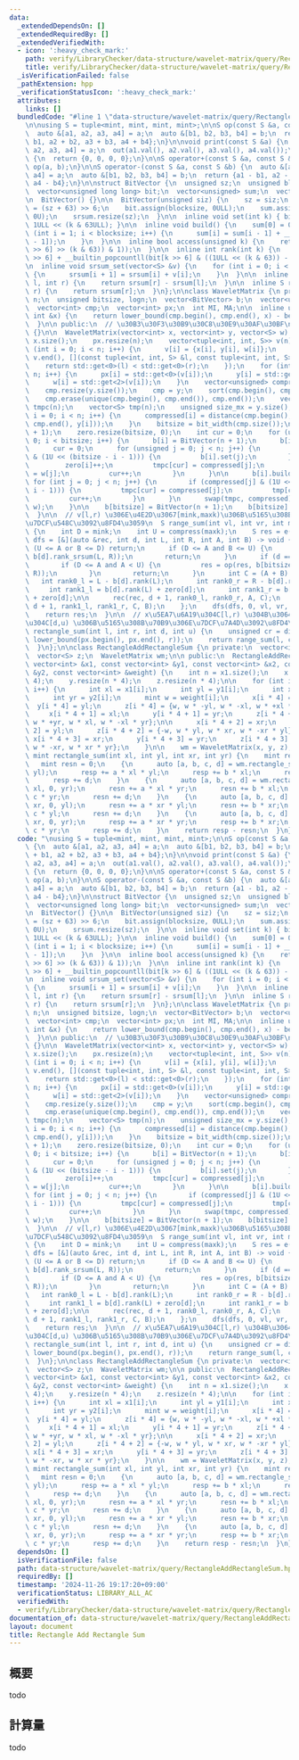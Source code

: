 ```yaml
---
data:
  _extendedDependsOn: []
  _extendedRequiredBy: []
  _extendedVerifiedWith:
  - icon: ':heavy_check_mark:'
    path: verify/LibraryChecker/data-structure/wavelet-matrix/query/RectangleAddRectangleSum.test.cpp
    title: verify/LibraryChecker/data-structure/wavelet-matrix/query/RectangleAddRectangleSum.test.cpp
  _isVerificationFailed: false
  _pathExtension: hpp
  _verificationStatusIcon: ':heavy_check_mark:'
  attributes:
    links: []
  bundledCode: "#line 1 \"data-structure/wavelet-matrix/query/RectangleAddRectangleSum.hpp\"\
    \n\nusing S = tuple<mint, mint, mint, mint>;\n\nS op(const S &a, const S &b) {\n\
    \  auto &[a1, a2, a3, a4] = a;\n  auto &[b1, b2, b3, b4] = b;\n  return {a1 +\
    \ b1, a2 + b2, a3 + b3, a4 + b4};\n}\n\nvoid print(const S &a) {\n  auto &[a1,\
    \ a2, a3, a4] = a;\n  out(a1.val(), a2.val(), a3.val(), a4.val());\n}\n\nS e()\
    \ {\n  return {0, 0, 0, 0};\n}\n\nS operator+(const S &a, const S &b) {\n  return\
    \ op(a, b);\n}\n\nS operator-(const S &a, const S &b) {\n  auto &[a1, a2, a3,\
    \ a4] = a;\n  auto &[b1, b2, b3, b4] = b;\n  return {a1 - b1, a2 - b2, a3 - b3,\
    \ a4 - b4};\n}\n\nstruct BitVector {\n  unsigned sz;\n  unsigned blocksize;\n\
    \  vector<unsigned long long> bit;\n  vector<unsigned> sum;\n  vector<S> srsum;\n\
    \n  BitVector() {}\n\n  BitVector(unsigned siz) {\n    sz = siz;\n    blocksize\
    \ = (sz + 63) >> 6;\n    bit.assign(blocksize, 0ULL);\n    sum.assign(blocksize,\
    \ 0U);\n    srsum.resize(sz);\n  }\n\n  inline void set(int k) { bit[k >> 6] |=\
    \ 1ULL << (k & 63ULL); }\n\n  inline void build() {\n    sum[0] = 0ULL;\n    for\
    \ (int i = 1; i < blocksize; i++) {\n      sum[i] = sum[i - 1] + __builtin_popcountll(bit[i\
    \ - 1]);\n    }\n  }\n\n  inline bool access(unsigned k) {\n    return (bool((bit[k\
    \ >> 6] >> (k & 63)) & 1));\n  }\n\n  inline int rank(int k) {\n    return (sum[k\
    \ >> 6] + __builtin_popcountll(bit[k >> 6] & ((1ULL << (k & 63)) - 1)));\n  }\n\
    \n  inline void srsum_set(vector<S> &v) {\n    for (int i = 0; i < sz - 1; i++)\
    \ {\n      srsum[i + 1] = srsum[i] + v[i];\n    }\n  }\n\n  inline S rank_srsum(int\
    \ l, int r) {\n    return srsum[r] - srsum[l];\n  }\n\n  inline S rank_srsum(int\
    \ r) {\n    return srsum[r];\n  }\n};\n\nclass WaveletMatrix {\n private:\n  unsigned\
    \ n;\n  unsigned bitsize, logn;\n  vector<BitVector> b;\n  vector<unsigned> zero;\n\
    \  vector<int> cmp;\n  vector<int> px;\n  int MI, MA;\n\n  inline unsigned compress(const\
    \ int &x) {\n    return lower_bound(cmp.begin(), cmp.end(), x) - begin(cmp);\n\
    \  }\n\n public:\n  // \u30B3\u30F3\u30B9\u30C8\u30E9\u30AF\u30BF\n  WaveletMatrix()\
    \ {}\n\n  WaveletMatrix(vector<int> x, vector<int> y, vector<S> w) {\n    n =\
    \ x.size();\n    px.resize(n);\n    vector<tuple<int, int, S>> v(n);\n    for\
    \ (int i = 0; i < n; i++) {\n      v[i] = {x[i], y[i], w[i]};\n    }\n    sort(v.begin(),\
    \ v.end(), [](const tuple<int, int, S> &l, const tuple<int, int, S> &r) {\n  \
    \    return std::get<0>(l) < std::get<0>(r);\n    });\n    for (int i = 0; i <\
    \ n; i++) {\n      px[i] = std::get<0>(v[i]);\n      y[i] = std::get<1>(v[i]);\n\
    \      w[i] = std::get<2>(v[i]);\n    }\n    vector<unsigned> compressed(n);\n\
    \    cmp.resize(y.size());\n    cmp = y;\n    sort(cmp.begin(), cmp.end());\n\
    \    cmp.erase(unique(cmp.begin(), cmp.end()), cmp.end());\n    vector<unsigned>\
    \ tmpc(n);\n    vector<S> tmp(n);\n    unsigned size_mx = y.size();\n    for (unsigned\
    \ i = 0; i < n; i++) {\n      compressed[i] = distance(cmp.begin(), lower_bound(cmp.begin(),\
    \ cmp.end(), y[i]));\n    }\n    bitsize = bit_width(cmp.size());\n    b.resize(bitsize\
    \ + 1);\n    zero.resize(bitsize, 0);\n    int cur = 0;\n    for (unsigned i =\
    \ 0; i < bitsize; i++) {\n      b[i] = BitVector(n + 1);\n      b[i].srsum_set(w);\n\
    \      cur = 0;\n      for (unsigned j = 0; j < n; j++) {\n        if (compressed[j]\
    \ & (1U << (bitsize - i - 1))) {\n          b[i].set(j);\n        } else {\n \
    \         zero[i]++;\n          tmpc[cur] = compressed[j];\n          tmp[cur]\
    \ = w[j];\n          cur++;\n        }\n      }\n\n      b[i].build();\n     \
    \ for (int j = 0; j < n; j++) {\n        if (compressed[j] & (1U << (bitsize -\
    \ i - 1))) {\n          tmpc[cur] = compressed[j];\n          tmp[cur] = w[j];\n\
    \          cur++;\n        }\n      }\n      swap(tmpc, compressed);\n      swap(tmp,\
    \ w);\n    }\n\n    b[bitsize] = BitVector(n + 1);\n    b[bitsize].srsum_set(w);\n\
    \  }\n\n  // v[l,r) \u306E\u4E2D\u3067[mink,maxk)\u306B\u5165\u308B\u5024\u306E\
    \u7DCF\u548C\u3092\u8FD4\u3059\n  S range_sum(int vl, int vr, int mink, int maxk)\
    \ {\n    int D = mink;\n    int U = compress(maxk);\n    S res = e();\n    auto\
    \ dfs = [&](auto &rec, int d, int L, int R, int A, int B) -> void {\n      if\
    \ (U <= A or B <= D) return;\n      if (D <= A and B <= U) {\n        res = op(res,\
    \ b[d].rank_srsum(L, R));\n        return;\n      }\n      if (d == bitsize) {\n\
    \        if (D <= A and A < U) {\n          res = op(res, b[bitsize].rank_srsum(L,\
    \ R));\n        }\n        return;\n      }\n      int C = (A + B) >> 1;\n   \
    \   int rank0_l = L - b[d].rank(L);\n      int rank0_r = R - b[d].rank(R);\n \
    \     int rank1_l = b[d].rank(L) + zero[d];\n      int rank1_r = b[d].rank(R)\
    \ + zero[d];\n\n      rec(rec, d + 1, rank0_l, rank0_r, A, C);\n      rec(rec,\
    \ d + 1, rank1_l, rank1_r, C, B);\n    };\n    dfs(dfs, 0, vl, vr, 0, 1 << bitsize);\n\
    \    return res;\n  }\n\n  // x\u5EA7\u6A19\u304C[l,r) \u304B\u3064y\u5EA7\u6A19\
    \u304C[d,u) \u306B\u5165\u308B\u70B9\u306E\u7DCF\u7A4D\u3092\u8FD4\u3059\n  S\
    \ rectangle_sum(int l, int r, int d, int u) {\n    unsigned cr = distance(px.begin(),\
    \ lower_bound(px.begin(), px.end(), r));\n    return range_sum(l, cr, d, u);\n\
    \  }\n};\n\nclass RectangleAddRectangleSum {\n private:\n  vector<int> x, y;\n\
    \  vector<S> z;\n  WaveletMatrix wm;\n\n public:\n  RectangleAddRectangleSum(const\
    \ vector<int> &x1, const vector<int> &y1, const vector<int> &x2, const vector<int>\
    \ &y2, const vector<int> &weight) {\n    int n = x1.size();\n    x.resize(n *\
    \ 4);\n    y.resize(n * 4);\n    z.resize(n * 4);\n\n    for (int i = 0; i < n;\
    \ i++) {\n      int xl = x1[i];\n      int yl = y1[i];\n      int xr = x2[i];\n\
    \      int yr = y2[i];\n      mint w = weight[i];\n      x[i * 4] = xl;\n    \
    \  y[i * 4] = yl;\n      z[i * 4] = {w, w * -yl, w * -xl, w * +xl * yl};\n\n \
    \     x[i * 4 + 1] = xl;\n      y[i * 4 + 1] = yr;\n      z[i * 4 + 1] = {-w,\
    \ w * +yr, w * xl, w * -xl * yr};\n\n      x[i * 4 + 2] = xr;\n      y[i * 4 +\
    \ 2] = yl;\n      z[i * 4 + 2] = {-w, w * yl, w * xr, w * -xr * yl};\n\n     \
    \ x[i * 4 + 3] = xr;\n      y[i * 4 + 3] = yr;\n      z[i * 4 + 3] = {w, w * -yr,\
    \ w * -xr, w * xr * yr};\n    }\n\n    wm = WaveletMatrix(x, y, z);\n  }\n\n \
    \ mint rectangle_sum(int xl, int yl, int xr, int yr) {\n    mint resp = 0;\n \
    \   mint resn = 0;\n    {\n      auto [a, b, c, d] = wm.rectangle_sum(0, xl, 0,\
    \ yl);\n      resp += a * xl * yl;\n      resp += b * xl;\n      resp += c * yl;\n\
    \      resp += d;\n    }\n    {\n      auto [a, b, c, d] = wm.rectangle_sum(0,\
    \ xl, 0, yr);\n      resn += a * xl * yr;\n      resn += b * xl;\n      resn +=\
    \ c * yr;\n      resn += d;\n    }\n    {\n      auto [a, b, c, d] = wm.rectangle_sum(0,\
    \ xr, 0, yl);\n      resn += a * xr * yl;\n      resn += b * xr;\n      resn +=\
    \ c * yl;\n      resn += d;\n    }\n    {\n      auto [a, b, c, d] = wm.rectangle_sum(0,\
    \ xr, 0, yr);\n      resp += a * xr * yr;\n      resp += b * xr;\n      resp +=\
    \ c * yr;\n      resp += d;\n    }\n    return resp - resn;\n  }\n};\n"
  code: "\nusing S = tuple<mint, mint, mint, mint>;\n\nS op(const S &a, const S &b)\
    \ {\n  auto &[a1, a2, a3, a4] = a;\n  auto &[b1, b2, b3, b4] = b;\n  return {a1\
    \ + b1, a2 + b2, a3 + b3, a4 + b4};\n}\n\nvoid print(const S &a) {\n  auto &[a1,\
    \ a2, a3, a4] = a;\n  out(a1.val(), a2.val(), a3.val(), a4.val());\n}\n\nS e()\
    \ {\n  return {0, 0, 0, 0};\n}\n\nS operator+(const S &a, const S &b) {\n  return\
    \ op(a, b);\n}\n\nS operator-(const S &a, const S &b) {\n  auto &[a1, a2, a3,\
    \ a4] = a;\n  auto &[b1, b2, b3, b4] = b;\n  return {a1 - b1, a2 - b2, a3 - b3,\
    \ a4 - b4};\n}\n\nstruct BitVector {\n  unsigned sz;\n  unsigned blocksize;\n\
    \  vector<unsigned long long> bit;\n  vector<unsigned> sum;\n  vector<S> srsum;\n\
    \n  BitVector() {}\n\n  BitVector(unsigned siz) {\n    sz = siz;\n    blocksize\
    \ = (sz + 63) >> 6;\n    bit.assign(blocksize, 0ULL);\n    sum.assign(blocksize,\
    \ 0U);\n    srsum.resize(sz);\n  }\n\n  inline void set(int k) { bit[k >> 6] |=\
    \ 1ULL << (k & 63ULL); }\n\n  inline void build() {\n    sum[0] = 0ULL;\n    for\
    \ (int i = 1; i < blocksize; i++) {\n      sum[i] = sum[i - 1] + __builtin_popcountll(bit[i\
    \ - 1]);\n    }\n  }\n\n  inline bool access(unsigned k) {\n    return (bool((bit[k\
    \ >> 6] >> (k & 63)) & 1));\n  }\n\n  inline int rank(int k) {\n    return (sum[k\
    \ >> 6] + __builtin_popcountll(bit[k >> 6] & ((1ULL << (k & 63)) - 1)));\n  }\n\
    \n  inline void srsum_set(vector<S> &v) {\n    for (int i = 0; i < sz - 1; i++)\
    \ {\n      srsum[i + 1] = srsum[i] + v[i];\n    }\n  }\n\n  inline S rank_srsum(int\
    \ l, int r) {\n    return srsum[r] - srsum[l];\n  }\n\n  inline S rank_srsum(int\
    \ r) {\n    return srsum[r];\n  }\n};\n\nclass WaveletMatrix {\n private:\n  unsigned\
    \ n;\n  unsigned bitsize, logn;\n  vector<BitVector> b;\n  vector<unsigned> zero;\n\
    \  vector<int> cmp;\n  vector<int> px;\n  int MI, MA;\n\n  inline unsigned compress(const\
    \ int &x) {\n    return lower_bound(cmp.begin(), cmp.end(), x) - begin(cmp);\n\
    \  }\n\n public:\n  // \u30B3\u30F3\u30B9\u30C8\u30E9\u30AF\u30BF\n  WaveletMatrix()\
    \ {}\n\n  WaveletMatrix(vector<int> x, vector<int> y, vector<S> w) {\n    n =\
    \ x.size();\n    px.resize(n);\n    vector<tuple<int, int, S>> v(n);\n    for\
    \ (int i = 0; i < n; i++) {\n      v[i] = {x[i], y[i], w[i]};\n    }\n    sort(v.begin(),\
    \ v.end(), [](const tuple<int, int, S> &l, const tuple<int, int, S> &r) {\n  \
    \    return std::get<0>(l) < std::get<0>(r);\n    });\n    for (int i = 0; i <\
    \ n; i++) {\n      px[i] = std::get<0>(v[i]);\n      y[i] = std::get<1>(v[i]);\n\
    \      w[i] = std::get<2>(v[i]);\n    }\n    vector<unsigned> compressed(n);\n\
    \    cmp.resize(y.size());\n    cmp = y;\n    sort(cmp.begin(), cmp.end());\n\
    \    cmp.erase(unique(cmp.begin(), cmp.end()), cmp.end());\n    vector<unsigned>\
    \ tmpc(n);\n    vector<S> tmp(n);\n    unsigned size_mx = y.size();\n    for (unsigned\
    \ i = 0; i < n; i++) {\n      compressed[i] = distance(cmp.begin(), lower_bound(cmp.begin(),\
    \ cmp.end(), y[i]));\n    }\n    bitsize = bit_width(cmp.size());\n    b.resize(bitsize\
    \ + 1);\n    zero.resize(bitsize, 0);\n    int cur = 0;\n    for (unsigned i =\
    \ 0; i < bitsize; i++) {\n      b[i] = BitVector(n + 1);\n      b[i].srsum_set(w);\n\
    \      cur = 0;\n      for (unsigned j = 0; j < n; j++) {\n        if (compressed[j]\
    \ & (1U << (bitsize - i - 1))) {\n          b[i].set(j);\n        } else {\n \
    \         zero[i]++;\n          tmpc[cur] = compressed[j];\n          tmp[cur]\
    \ = w[j];\n          cur++;\n        }\n      }\n\n      b[i].build();\n     \
    \ for (int j = 0; j < n; j++) {\n        if (compressed[j] & (1U << (bitsize -\
    \ i - 1))) {\n          tmpc[cur] = compressed[j];\n          tmp[cur] = w[j];\n\
    \          cur++;\n        }\n      }\n      swap(tmpc, compressed);\n      swap(tmp,\
    \ w);\n    }\n\n    b[bitsize] = BitVector(n + 1);\n    b[bitsize].srsum_set(w);\n\
    \  }\n\n  // v[l,r) \u306E\u4E2D\u3067[mink,maxk)\u306B\u5165\u308B\u5024\u306E\
    \u7DCF\u548C\u3092\u8FD4\u3059\n  S range_sum(int vl, int vr, int mink, int maxk)\
    \ {\n    int D = mink;\n    int U = compress(maxk);\n    S res = e();\n    auto\
    \ dfs = [&](auto &rec, int d, int L, int R, int A, int B) -> void {\n      if\
    \ (U <= A or B <= D) return;\n      if (D <= A and B <= U) {\n        res = op(res,\
    \ b[d].rank_srsum(L, R));\n        return;\n      }\n      if (d == bitsize) {\n\
    \        if (D <= A and A < U) {\n          res = op(res, b[bitsize].rank_srsum(L,\
    \ R));\n        }\n        return;\n      }\n      int C = (A + B) >> 1;\n   \
    \   int rank0_l = L - b[d].rank(L);\n      int rank0_r = R - b[d].rank(R);\n \
    \     int rank1_l = b[d].rank(L) + zero[d];\n      int rank1_r = b[d].rank(R)\
    \ + zero[d];\n\n      rec(rec, d + 1, rank0_l, rank0_r, A, C);\n      rec(rec,\
    \ d + 1, rank1_l, rank1_r, C, B);\n    };\n    dfs(dfs, 0, vl, vr, 0, 1 << bitsize);\n\
    \    return res;\n  }\n\n  // x\u5EA7\u6A19\u304C[l,r) \u304B\u3064y\u5EA7\u6A19\
    \u304C[d,u) \u306B\u5165\u308B\u70B9\u306E\u7DCF\u7A4D\u3092\u8FD4\u3059\n  S\
    \ rectangle_sum(int l, int r, int d, int u) {\n    unsigned cr = distance(px.begin(),\
    \ lower_bound(px.begin(), px.end(), r));\n    return range_sum(l, cr, d, u);\n\
    \  }\n};\n\nclass RectangleAddRectangleSum {\n private:\n  vector<int> x, y;\n\
    \  vector<S> z;\n  WaveletMatrix wm;\n\n public:\n  RectangleAddRectangleSum(const\
    \ vector<int> &x1, const vector<int> &y1, const vector<int> &x2, const vector<int>\
    \ &y2, const vector<int> &weight) {\n    int n = x1.size();\n    x.resize(n *\
    \ 4);\n    y.resize(n * 4);\n    z.resize(n * 4);\n\n    for (int i = 0; i < n;\
    \ i++) {\n      int xl = x1[i];\n      int yl = y1[i];\n      int xr = x2[i];\n\
    \      int yr = y2[i];\n      mint w = weight[i];\n      x[i * 4] = xl;\n    \
    \  y[i * 4] = yl;\n      z[i * 4] = {w, w * -yl, w * -xl, w * +xl * yl};\n\n \
    \     x[i * 4 + 1] = xl;\n      y[i * 4 + 1] = yr;\n      z[i * 4 + 1] = {-w,\
    \ w * +yr, w * xl, w * -xl * yr};\n\n      x[i * 4 + 2] = xr;\n      y[i * 4 +\
    \ 2] = yl;\n      z[i * 4 + 2] = {-w, w * yl, w * xr, w * -xr * yl};\n\n     \
    \ x[i * 4 + 3] = xr;\n      y[i * 4 + 3] = yr;\n      z[i * 4 + 3] = {w, w * -yr,\
    \ w * -xr, w * xr * yr};\n    }\n\n    wm = WaveletMatrix(x, y, z);\n  }\n\n \
    \ mint rectangle_sum(int xl, int yl, int xr, int yr) {\n    mint resp = 0;\n \
    \   mint resn = 0;\n    {\n      auto [a, b, c, d] = wm.rectangle_sum(0, xl, 0,\
    \ yl);\n      resp += a * xl * yl;\n      resp += b * xl;\n      resp += c * yl;\n\
    \      resp += d;\n    }\n    {\n      auto [a, b, c, d] = wm.rectangle_sum(0,\
    \ xl, 0, yr);\n      resn += a * xl * yr;\n      resn += b * xl;\n      resn +=\
    \ c * yr;\n      resn += d;\n    }\n    {\n      auto [a, b, c, d] = wm.rectangle_sum(0,\
    \ xr, 0, yl);\n      resn += a * xr * yl;\n      resn += b * xr;\n      resn +=\
    \ c * yl;\n      resn += d;\n    }\n    {\n      auto [a, b, c, d] = wm.rectangle_sum(0,\
    \ xr, 0, yr);\n      resp += a * xr * yr;\n      resp += b * xr;\n      resp +=\
    \ c * yr;\n      resp += d;\n    }\n    return resp - resn;\n  }\n};\n"
  dependsOn: []
  isVerificationFile: false
  path: data-structure/wavelet-matrix/query/RectangleAddRectangleSum.hpp
  requiredBy: []
  timestamp: '2024-11-26 19:17:20+09:00'
  verificationStatus: LIBRARY_ALL_AC
  verifiedWith:
  - verify/LibraryChecker/data-structure/wavelet-matrix/query/RectangleAddRectangleSum.test.cpp
documentation_of: data-structure/wavelet-matrix/query/RectangleAddRectangleSum.hpp
layout: document
title: Rectangle Add Rectangle Sum
---
```


## 概要

todo

## 計算量
todo